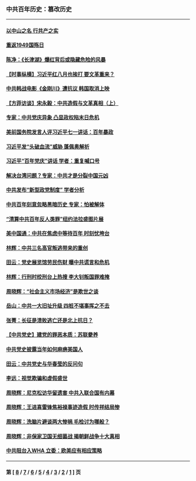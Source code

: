 ### 中共百年历史：篡改历史
---
#### [以中山之名 行共产之实](../../pages/nf1176115/n13346437.md?11160430) 
#### [重返1949国殇日](../../pages/nf1176115/n13346372.md?11160430) 
#### [陈净：《长津湖》爆红背后或隐藏危险的风暴](../../pages/nf1176115/n13314364.md?11160430) 
#### [【时事纵横】习近平红八月也挨打 要文革重来？](../../pages/nf1176115/n13231393.md?11160430) 
#### [中共韩战电影《金刚川》遭抗议 韩国取消上映](../../pages/nf1176115/n13219114.md?11160430) 
#### [【方菲访谈】宋永毅：中共造假与文革真相（上）](../../pages/nf1176115/n13200760.md?11160430) 
#### [专家：中共党庆异象 凸显政权陷末日危机](../../pages/nf1176115/n13067084.md?11160430) 
#### [美前国务院发言人评习近平七一讲话：百年暴政](../../pages/nf1176115/n13066986.md?11160430) 
#### [习近平发“头破血流”威胁 蓬佩奥解析](../../pages/nf1176115/n13063604.md?11160430) 
#### [习近平“百年党庆”讲话 学者：重复喊口号](../../pages/nf1176115/n13061411.md?11160430) 
#### [解决台湾问题？专家：中共才是分裂中国元凶](../../pages/nf1176115/n13060811.md?11160430) 
#### [中共发布“新型政党制度” 学者分析](../../pages/nf1176115/n13056354.md?11160430) 
#### [中共百年刻意忽略黑暗历史 专家：怕被解体](../../pages/nf1176115/n13056056.md?11160430) 
#### [“清算中共百年反人类罪”纽约法拉盛图片展](../../pages/nf1176115/n13052220.md?11160430) 
#### [美中国通：中共在焦虑中等待百年 时刻忧垮台](../../pages/nf1176115/n13048820.md?11160430) 
#### [林辉：中共三名高官叛逃带来的重创](../../pages/nf1176115/n13035206.md?11160430) 
#### [田云：党史展览馆劳民伤财 曝中共谎言和危机](../../pages/nf1176115/n13033900.md?11160430) 
#### [林辉：行刑时绞刑台上热搜 李大钊叛国罪难掩](../../pages/nf1176115/n13031965.md?11160430) 
#### [周晓辉：“社会主义市场经济”是欺世之谈](../../pages/nf1176115/n13024090.md?11160430) 
#### [岳山：中共一大旧址升级 四桩不堪事挥之不去](../../pages/nf1176115/n13021697.md?11160430) 
#### [张菁：长征是溃败逃亡还是北上抗日？](../../pages/nf1176115/n13020585.md?11160430) 
#### [【中共党史】建党的罪恶本质：苏联豢养](../../pages/nf1176115/n13011888.md?11160430) 
#### [中共党史披露当年如何麻痹美国人](../../pages/nf1176115/n12966400.md?11160430) 
#### [田云：中共党史与华春莹的反问句](../../pages/nf1176115/n12765178.md?11160430) 
#### [李远：视觉欺骗和虚假盛世](../../pages/nf1176115/n12993376.md?11160430) 
#### [周晓辉：尼克松访华留遗害 中共入联合国有内幕](../../pages/nf1176115/n12991422.md?11160430) 
#### [周晓辉：王进喜雷锋焦裕禄事迹造假 时传祥结局惨](../../pages/nf1176115/n12985497.md?11160430) 
#### [周晓辉：洗脑片避谈两大惨祸 毛检讨为哪般？](../../pages/nf1176115/n12971285.md?11160430) 
#### [周晓辉：非保家卫国无细菌战 揭朝鲜战争十大真相](../../pages/nf1176115/n12954161.md?11160430) 
#### [中共阻台入WHA 立委：欧美应有相应策略](../../pages/nf1176115/n12939343.md?11160430) 

---
#### 第 [ [8](./8.md?11160430) / [7](./7.md?11160430) / [6](./6.md?11160430) / [5](./5.md?11160430) / [4](./4.md?11160430) / [3](./3.md?11160430) / [2](./2.md?11160430) / [1](./1.md?11160430) ] 页
